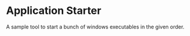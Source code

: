Application Starter
=====================
A sample tool to start a bunch of windows executables in the given order.